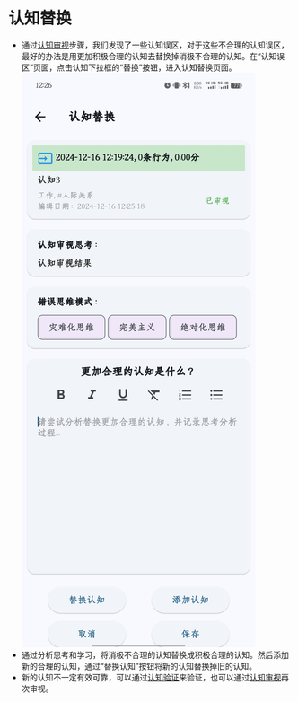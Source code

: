 # 认知替换
- 通过[认知审视](3、认知审视.md)步骤，我们发现了一些认知误区，对于这些不合理的认知误区，最好的办法是用更加积极合理的认知去替换掉消极不合理的认知。在“认知误区”页面，点击认知下拉框的“替换”按钮，进入认知替换页面。
![认知替换](./images/认知替换.jpg)
- 通过分析思考和学习，将消极不合理的认知替换成积极合理的认知。然后添加新的合理的认知，通过“替换认知”按钮将新的认知替换掉旧的认知。
- 新的认知不一定有效可靠，可以通过[认知验证](2、认知验证.md)来验证，也可以通过[认知审视](3、认知审视.md)再次审视。